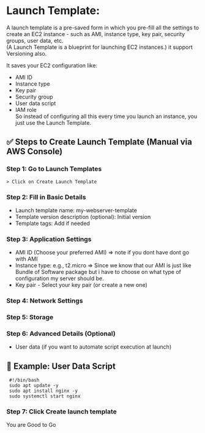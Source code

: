 # Launch Template: 
A launch template is a pre-saved form in which you pre-fill all the settings to create an EC2 instance - such as AMI, instance type, key pair, security groups, user data, etc.                                               
(A Launch Template is a blueprint for launching EC2 instances.) it support Versioning also.

It saves your EC2 configuration like: 
- AMI ID
- Instance type
- Key pair
- Security group
- User data script
- IAM role                                                                                                      
So instead of configuring all this every time you launch an instance, you just use the Launch Template.

## ✅ Steps to Create Launch Template (Manual via AWS Console)                                                  
### Step 1: Go to Launch Templates 
    > Click on Create Launch Template
### Step 2: Fill in Basic Details
   - Launch template name: my-webserver-template
   - Template version description (optional): Initial version
   - Template tags: Add if needed
### Step 3: Application Settings 
   - AMI ID (Choose your preferred AMI) => note if you dont have dont go with AMI
   - Instance type: e.g., t2.micro    => Since we know that our AMI is just like Bundle of Software package but i have to choose on what type of configuration my server should be. 
   - Key pair - Select your key pair (or create a new one)

### Step 4: Network Settings
### Step 5: Storage
### Step 6: Advanced Details (Optional)
   - User data (if you want to automate script execution at launch)
   ## 📌 Example: User Data Script
     #!/bin/bash
     sudo apt update -y
     sudo apt install nginx -y
     sudo systemctl start nginx

### Step 7: Click Create launch template
   You are Good to Go
